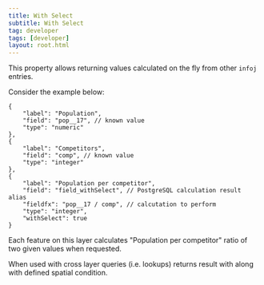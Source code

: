 ```yaml
---
title: With Select
subtitle: With Select
tag: developer
tags: [developer]
layout: root.html
---
```


This property allows returning values calculated on the fly from other `infoj` entries. 

Consider the example below:

```text
{
    "label": "Population",
    "field": "pop__17", // known value
    "type": "numeric"
},
{
    "label": "Competitors",
    "field": "comp", // known value
    "type": "integer"
},
{
    "label": "Population per competitor",
    "field": "field_withSelect", // PostgreSQL calculation result alias
    "fieldfx": "pop__17 / comp", // calcutation to perform
    "type": "integer",
    "withSelect": true
}
```

Each feature on this layer calculates "Population per competitor" ratio of two given values when requested.

When used with cross layer queries \(i.e. lookups\) returns result with along with defined spatial condition.
